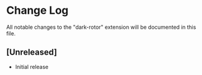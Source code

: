# Change Log

All notable changes to the "dark-rotor" extension will be documented in this file.

## [Unreleased]

- Initial release
